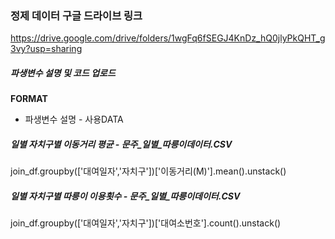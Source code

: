 ### 정제 데이터 구글 드라이브 링크
https://drive.google.com/drive/folders/1wgFq6fSEGJ4KnDz_hQ0jlyPkQHT_g3vy?usp=sharing

##### 파생변수 설명 및 코드 업로드
**FORMAT**
- 파생변수 설명 - 사용DATA

##### 일별 자치구별 이동거리 평균 - 문주_일별_따릉이데이터.CSV 
join_df.groupby(['대여일자','자치구'])['이동거리(M)'].mean().unstack()

##### 일별 자치구별 따릉이 이용횟수 - 문주_일별_따릉이데이터.CSV 
join_df.groupby(['대여일자','자치구'])['대여소번호'].count().unstack()
